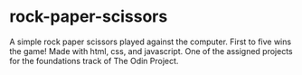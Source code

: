 # rock-paper-scissors

A simple rock paper scissors played against the computer. First to five wins the game! Made with html, css, and javascript. One of the assigned projects for the foundations track of The Odin Project.
